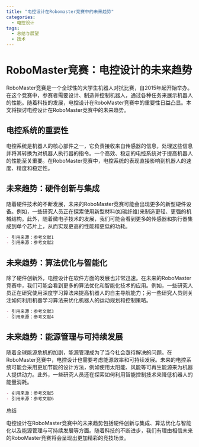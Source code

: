 ```yaml
---  
title: "电控设计在Robomaster竞赛中的未来趋势"  
categories:  
  - 电控设计  
tags: 
  - 总结与展望 
  - 技术  
---  
```


# RoboMaster竞赛：电控设计的未来趋势

RoboMaster竞赛是一个全球性的大学生机器人对抗比赛，自2015年起开始举办。在这个竞赛中，参赛者需要设计、制造并控制机器人，通过各种任务来展示机器人的性能。随着科技的发展，电控设计在RoboMaster竞赛中的重要性日益凸显。本文将探讨电控设计在RoboMaster竞赛中的未来趋势。

## 电控系统的重要性

电控系统是机器人的核心部件之一，它负责接收来自传感器的信息，处理这些信息并将其转换为对机器人执行器的指令。一个高效、稳定的电控系统对于提高机器人的性能至关重要。在RoboMaster竞赛中，电控系统的表现直接影响到机器人的速度、精度和稳定性。

## 未来趋势：硬件创新与集成

随着硬件技术的不断发展，未来的RoboMaster竞赛可能会出现更多的新型硬件设备。例如，一些研究人员正在探索使用新型材料(如碳纤维)来制造更轻、更强的机械结构。此外，随着微电子技术的发展，我们可能会看到更多的传感器和执行器集成到单个芯片上，从而实现更高的性能和更低的功耗。

```markdown
- 引用来源：参考文献1
- 引用来源：参考文献2
```

## 未来趋势：算法优化与智能化

除了硬件创新外，电控设计在软件方面的发展也非常迅速。在未来的RoboMaster竞赛中，我们可能会看到更多的算法优化和智能化技术的应用。例如，一些研究人员正在研究使用深度学习算法来提高机器人的自主导航能力；另一些研究人员则关注如何利用机器学习算法来优化机器人的运动规划和控制策略。

```markdown
- 引用来源：参考文献3
- 引用来源：参考文献4
```

## 未来趋势：能源管理与可持续发展

随着全球能源危机的加剧，能源管理成为了当今社会亟待解决的问题。在RoboMaster竞赛中，电控设计也需要考虑能源效率和可持续发展。未来的电控系统可能会采用更加节能的设计方法，例如使用太阳能、风能等可再生能源来为机器人提供动力。此外，一些研究人员还在探索如何利用智能控制技术来降低机器人的能量消耗。

```markdown
- 引用来源：参考文献5
- 引用来源：参考文献6
```

总结

电控设计在RoboMaster竞赛中的未来趋势包括硬件创新与集成、算法优化与智能化以及能源管理与可持续发展等方面。随着科技的不断进步，我们有理由相信未来的RoboMaster竞赛将会呈现出更加精彩的竞技场景。 
